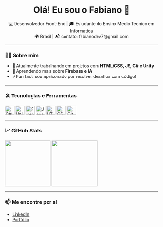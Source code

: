 <h1 align="center">Olá! Eu sou o Fabiano 👋</h1>

<p align="center">
  💻 Desenvolvedor Front-End | 🎓 Estudante do Ensino Medio Tecnico em Informatica<br>
  🌍 Brasil | 📬 contato: fabianodev7@gmail.com
</p>

---

### 👨‍💻 Sobre mim
- 🔭 Atualmente trabalhando em projetos com **HTML/CSS, JS, C# e Unity**
- 🌱 Aprendendo mais sobre **Firebase e IA**
- ⚡ Fun fact: sou apaixonado por resolver desafios com código!

---

### 🛠️ Tecnologias e Ferramentas
<p align="left">
  <img src="https://cdn.jsdelivr.net/gh/devicons/devicon/icons/csharp/csharp-original.svg" height="30" alt="C#" title="C#" />
  <img src="https://cdn.jsdelivr.net/gh/devicons/devicon/icons/unity/unity-original.svg" height="30" alt="Unity" title="Unity" />
  <img src="https://cdn.jsdelivr.net/gh/devicons/devicon@latest/icons/firebase/firebase-original.svg" height="30" alt="Firebase" title="Firebase" />
  <img src="https://cdn.jsdelivr.net/gh/devicons/devicon/icons/javascript/javascript-original.svg" height="30" alt="JavaScript" title="JavaScript" />
  <img src="https://cdn.jsdelivr.net/gh/devicons/devicon/icons/html5/html5-original.svg" height="30" alt="HTML5" title="HTML5" />
  <img src="https://cdn.jsdelivr.net/gh/devicons/devicon/icons/css3/css3-original.svg" height="30" alt="CSS3" title="CSS3" />
  <img src="https://img.icons8.com/ios-filled/50/github.png" height="30" alt="GitHub" title="GitHub" />
</p>

---

### 📈 GitHub Stats
<p align="left">
  <img src="https://github-readme-stats.vercel.app/api?username=FBprgm&show_icons=true&theme=radical" height="150"/>
  <img src="https://github-readme-stats.vercel.app/api/top-langs/?username=FBprgm&layout=compact&theme=radical" height="150"/>
</p>

---

### 📫 Me encontre por aí
- [LinkedIn](https://linkedin.com/in/fabianodev)
- [Portfólio](cardapio-eb09d.web.app/)
